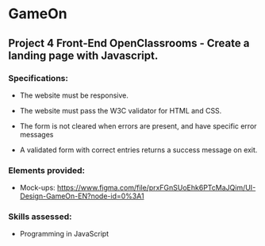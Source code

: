 # GameOn

## Project 4 Front-End OpenClassrooms - Create a landing page with Javascript.

### Specifications:

- The website must be responsive.

- The website must pass the W3C validator for HTML and CSS.

- The form is not cleared when errors are present, and have specific error messages

- A validated form with correct entries returns a success message on exit.

### Elements provided:

- Mock-ups: https://www.figma.com/file/prxFGnSUoEhk6PTcMaJQim/UI-Design-GameOn-EN?node-id=0%3A1

### Skills assessed:

- Programming in JavaScript
